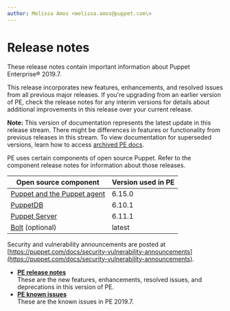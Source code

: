 ```yaml
---
author: Melissa Amos <melissa.amos@puppet.com\>
---
```


# Release notes

These release notes contain important information about Puppet Enterprise® 2019.7.

This release incorporates new features, enhancements, and resolved issues from all previous major releases. If you're upgrading from an earlier version of PE, check the release notes for any interim versions for details about additional improvements in this release over your current release.

**Note:** This version of documentation represents the latest update in this release stream. There might be differences in features or functionality from previous releases in this stream. To view documentation for superseded versions, learn how to access [archived PE docs](archived_pe_docs.md#).

PE uses certain components of open source Puppet. Refer to the component release notes for information about those releases.

|Open source component|Version used in PE|
|---------------------|------------------|
|[Puppet and the Puppet agent](https://puppet.com/docs/puppet/latest/release_notes_puppet.html)|6.15.0|
|[PuppetDB](https://puppet.com/docs/puppetdb/latest/release_notes.html)|6.10.1|
|[Puppet Server](https://puppet.com/docs/puppetserver/latest/release_notes.html)|6.11.1|
|[Bolt](https://puppet.com/docs/bolt/latest/bolt_release_notes.html) \(optional\) |latest|

Security and vulnerability announcements are posted at [https://puppet.com/docs/security-vulnerability-announcements](https://puppet.com/docs/security-vulnerability-announcements).

-   **[PE release notes](release_notes_pe.md#)**  
These are the new features, enhancements, resolved issues, and deprecations in this version of PE.
-   **[PE known issues](known_issues_pe.md#)**  
These are the known issues in PE 2019.7.

